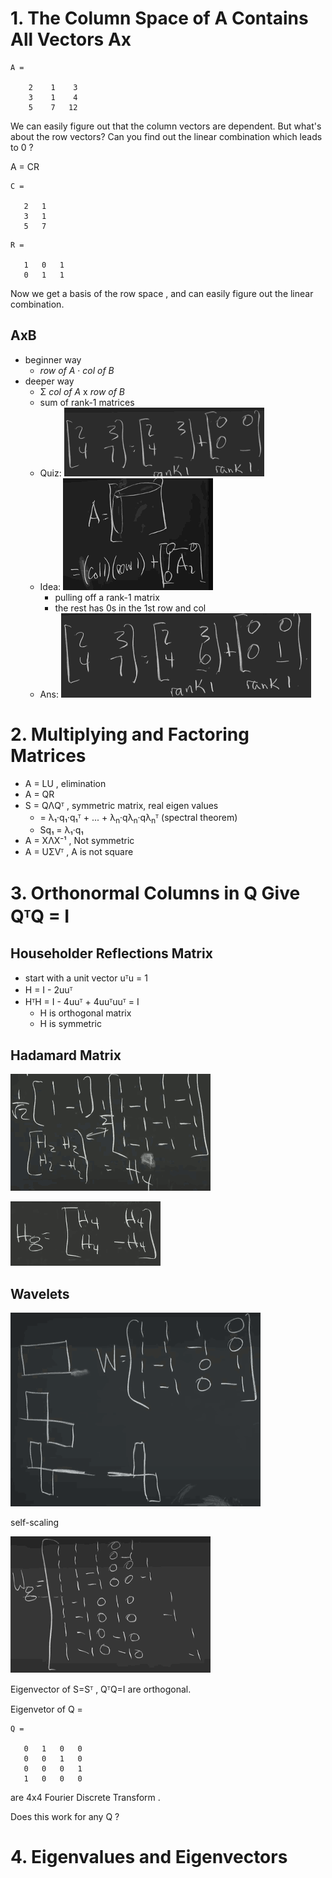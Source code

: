 
# 1. The Column Space of A Contains All Vectors Ax

```
A =

    2    1    3
    3    1    4
    5    7   12
```

We can easily figure out that the column vectors are dependent. But what's about the row vectors? Can you find out the linear combination which leads to 0 ?

A = CR

```
C =

   2   1
   3   1
   5   7
```

```
R =

   1   0   1
   0   1   1
```

Now we get a basis of the row space , and can easily figure out the linear combination.

## AxB

- beginner way
    - *row of A*  · *col of B*
- deeper way
    - Σ *col of A* x *row of B*
    - sum of rank-1 matrices
    - Quiz: ![](../imgs/LA_18065_CR_quiz.png)
    - Idea: ![](../imgs/LA_18065_CR_0.png)
        - pulling off a rank-1 matrix
        - the rest has 0s in the 1st row and col
    - Ans: ![](../imgs/LA_18065_CR_1.png)

# 2. Multiplying and Factoring Matrices

- A = LU  , elimination
- A = QR
- S = QΛQᵀ  , symmetric matrix, real eigen values
    - = λ₁·q₁·q₁ᵀ + ... + λ<sub>n</sub>·qλ<sub>n</sub>·qλ<sub>n</sub>ᵀ  (spectral theorem)
    - Sq₁ = λ₁·q₁
- A = XΛX⁻¹  , Not symmetric
- A = UΣVᵀ  ,  A is not square


# 3. Orthonormal Columns in Q Give QᵀQ = I

## Householder Reflections Matrix

- start with a unit vector uᵀu = 1
- H = I - 2uuᵀ
- HᵀH = I - 4uuᵀ + 4uuᵀuuᵀ = I
    - H is orthogonal matrix
    - H is symmetric

## Hadamard Matrix

![](../imgs/LA_18065_hadamard_0.png)

![](../imgs/LA_18065_hadamard_1.png)


## Wavelets

![](../imgs/LA_18065_wavelets_0.png)

self-scaling

![](../imgs/LA_18065_wavelets_1.png)

Eigenvector of S=Sᵀ , QᵀQ=I are orthogonal.

Eigenvetor of Q = 

```
Q =

   0   1   0   0
   0   0   1   0
   0   0   0   1
   1   0   0   0
```

are 4x4 Fourier Discrete Transform .

Does this work for any Q ?


# 4. Eigenvalues and Eigenvectors






